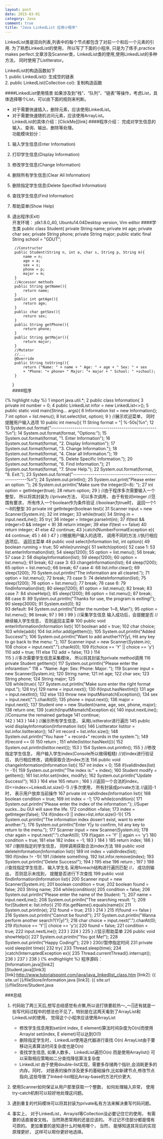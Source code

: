 ```yaml
---
layout: post
date: 2015-03-01
category: Java
comment: true
title: "Java LinkedList 应用小程序"
---
```

<p class="intro">
<span class="dropcap">L</span>inkedList类是双向列表,列表中的每个节点都包含了对前一个和后一个元素的引用.  为了熟悉LinkedList的使用， 所以写了下面的小程序, 只是为了练手,practice makes perfect.文章涉及Scanner类，LinkedList类的使用,使用LinkedList的多种方法， 同时使用了ListIterator。 </p>

<p> LinkedList的构造函数如下 <br>
 1. public LinkedList():  生成空的链表     <br>
 2. public LinkedList(Collection col):  复制构造函数   
</p>

####LinkedList使用情景
  如果涉及到“栈”、“队列”、“链表”等操作，考虑List，具体选择哪个List，可以由下面的规则来判断。   
* 对于需要快速插入，删除元素，应该使用LinkedList。   
* 对于需要快速随机访问元素，应该使用ArrayList。   
LinkedList的具体介绍：[ClickMe][link]
####程序介绍：
  完成对学生信息的输入、查询、输出、删除等处理。   
  功能模块划分：   
1. 输入学生信息(Enter Information)   
2. 打印学生信息(Display Information)    
3. 修改学生信息(Change Information)     
4. 删除所有学生信息(Clear All Information)    
5. 删除指定学生信息(Delete Specified Information)    
6. 查找学生信息(Find Information)    
7. 帮助菜单(Show Help)    
8. 退出程序(Exit)    
开发环境： jdk1.8.0_40, Ubuntu14.04Desktop version, Vim editor
####学生类
	public class Student{
		private String name;
		private int age;
		private char sex;
		private String phone;
		private String major;
		public static final String school = "GDUT";

		//Constructor
		public Student(String n, int a, char s, String p, String m){
			name = n;
			age = a;
			sex = s;
			phone = p;
			major = m;
		}
		//Accessor methods
		public String getName(){
			return name;	
		}
		public int getAge(){
			return age;
		}
		public char getSex(){
			return sex;
		}
		public String getPhone(){
			return phone;
		}
		public String getMajor(){
			return major;
		}
		//Mutator
		//...
		@Override
		public String toString(){
			return ("Name: " + name + " Age: " + age + " Sex: " + sex
			+ "Phone: "+ phone+ " Major: "+ major + " School: " +school);
		}
	}	
####程序

{% highlight ruby  %}
1   import java.util.*;
2   public class Information{
3   	private int number = 0;
4   	public LinkedList<Student> infor = new LinkedList<>();
5   	public static void main(String... args){
6   		Information list = new Information(); 
7   		int option = list.menu();
8   		list.select(list, option);
9   	}
//展示欢迎菜单， 同时提醒用户输入选项
10  	public int menu(){
11  		String format = "| %-50s|%n";
12  		
13  		System.out.format("------------------------------------------------------%n");
14  		System.out.format(format, "Options:");
15  		System.out.format(format, "1. Enter Information");
16  		System.out.format(format, "2. Display Information");
17  		System.out.format(format, "3. Change Information.");
18  		System.out.format(format, "4. Clear all Information.");
19  		System.out.format(format, "5. Delete Specific Information.");
20  		System.out.format(format, "6. Find Information.");
21  		System.out.format(format, "7. Show Help.");
22  		System.out.format(format, "8. Exit.");
23  		System.out.format("------------------------------------------------------%n");
24  		System.out.println();
25  		System.out.print("Please enter an option: ");
26  		System.out.println("Make sure the integer(0~8): ");
27  		int option = getInteger(true);
28  		return option;
29  	}
//由于程序多次需要输入一个整型， 所以将其封装为
//private方法， 可以多次调用， 由于有些对integer
//范围有要求， 所有传入一个boolean作为条件验证
//boolean为true时， 返回一个1～8的整型
30  		private int getInteger(boolean test){
31  			Scanner input = new Scanner(System.in);
32  			int integer;
33  			while(true){
34  				String in = input.nextLine();
35  				try{
36  					integer = Integer.parseInt(in);
37  					if(test && integer>0 && integer < 9)
38  						return integer;
39  					else if(test == false)
40  						return integer;
41  					else
42  						continue;
43  				}catch(NumberFormatException e){
44  					continue;
45  				}
46  			}
47  	}
//根据用户输入的选项， 调用不同的方法
//执行相应选项后， 返回主菜单
48  	public void select(Information list, int option){
49  		boolean running = true;
50  		while(running){
51  			switch(option){
52  				case 1:
53  					list.enterInformation(list);
54  					sleep(1200);
55  					option = list.menu();
56  					break;
57  				case 2:
58  					displayInformation(list);
59  					sleep(1200);
60  					option = list.menu();
61  					break;
62  				case 3:
63  					changeInformation(list);
64  					sleep(1200);
65  					option = list.menu();
66  					break;
67  				case 4:
68  					list.infor.clear();
69  					sleep(1200);
70  					System.out.println("The information are all cleared.");
71  					option = list.menu();
72  					break;
73  				case 5:
74  					deleteInformation(list);
75  					sleep(1200);
76  					option = list.menu();
77  					break;
78  				case 6:
79  					findInformation(list);
80  					sleep(1200);
81  					option = list.menu();
82  					break;
83  				case 7:
84  					showHelp();
85  					sleep(1200);
86  					option = list.menu();
87  					break;
88  				case 8:
89  					System.out.println("Thanks for use, the program is exiting!");
90  					sleep(3000);
91  					System.exit(0);
92  
93  				default:
94  					System.out.println("Enter the number 1~8, Man");
95  					option = list.menu();
96  					break;
97  			}
98  		}
99  	}
//采集学生信息  输入成功后，会提醒是否
//继续输入学生信息， 否则返回主菜单
100 	public void enterInformation(Information list){
101 		boolean add = true;
102 		char choice;
103 		while(add){
104 			list.infor.add(getItem());
105 			System.out.println("Added Success!");
106 			System.out.println("Want to add another?(Y|y), Hit any key to go back to the menu: ");
107 			Scanner input = new Scanner(System.in);
108 			choice = input.next(".").charAt(0);
109 			if(choice == 'Y' || choice == 'y')
110 				add = true;
111 			else
112 				add = false;
113 		}
114 	
115 	}
//多次需要学生信息采集模块， 所以将其封装为private method调用
116 	private Student getItem(){
117 		System.out.println("Please enter the inforamtion:"
118 		+ "Name: Age: Sex: Phone: Major: ");
119 		Scanner input = new Scanner(System.in);
120 		String name;
121 		int age;
122 		char sex;
123 		String phone;
124 		String major;
125 		
126 		while(true){
127 			System.out.println("Make sure enter the 
					right format input.");
128 			try{
129 				name = input.next();
130 				if(input.hasNextInt())
131 					age = input.nextInt();
132 				else
133 					throw new InputMismatchException();
134 				sex = input.next(".").charAt(0);
135 				phone = input.next();
136 				major = input.next();
137 				Student one = new Student(name, age, sex, phone, major);
138 				return one;
139 			}catch(InputMismatchException e){
140 				input.nextLine(); //Consume the remained garbage
141 				continue;	
142 			}
143 		}
144 	}
//展示所有学生信息， 采用ListIterator进行遍历
145 	public void displayInformation(Information list){
146 		ListIterator listitor = list.infor.listIterator();
147 		int record = list.infor.size();
148 		System.out.println("You have " + record+" records in the system.");
149 		if(record == 0)
150 			return ;
151 		while(listitor.hasNext()){
152 			System.out.println(listitor.next());
153 		}
154 		System.out.println();
155 	}
//修改指定学生信息， 用户输入学生index(Console所以做得粗糙)
//对index进行验证后， 执行相应修改，调用获取合法index方法
156 	public void changeInformation(Information list){
157 		int index = 0;
158 		if(validIndex(list) != -1){
159 			System.out.println("The index is:" + index);
160 			Student modify = getItem();
161 			list.infor.set(index, modify);
162 			System.out.println("Update Success!");
163 		}
164 		else
165 			return ;
166 	}
//返回一个合法的index， (0<=index<=LinkedList.size()-1)
//多次使用， 所有封装成private方法
//返回-1时， 表示用户放弃当前操作
167 	private int validIndex(Information list){
168 		boolean condition = true;
169 		int index = -1;
170 		while(condition){
171 			System.out.println("Please enter the index of the 
				information:"); 
				//Super sucks...bu GUI will save the life.
172 			condition =false;
173 			index = getInteger(false);
174 			if(index<0 || index>list.infor.size()-1){
175 				System.out.println("The information index 
					dosen't exist, want to enter another:");
176 				System.out.println("Enter Y|y to confirm, hit any 
						key to return to the menu.");
177 				Scanner input = new Scanner(System.in);
178 				char again = input.next(".").charAt(0);
179 				if(again == 'Y' || again == 'y')
180 					condition = true;
181 				else
182 					index = -1;
183 			}
184 		}
185 		return index;
186 	}
187 //删除指定的学生信息， 同样调用获取合法index方法
188 	public void deleteInformation(Information list){
189 		int index = validIndex(list);	
190 		if(index != -1){
191 			//delete something.
192 			list.infor.remove(index);
193 			System.out.println("Delete Success!");
194 		}
195 		else 
196 			return ;
197 	}
198 //查找指定学生信息， 输入学生名 采用foreach结构进行遍历匹配
//， 成功则输出， 否则显示未找到， 提醒是否进行下次查找
199 	public void findInformation(Information list){
200 		Scanner input = new Scanner(System.in);
201 		boolean condition = true;
202 		boolean found = false;
203 		String name;
204 		while(condition){
205 			condition = false;
206 			System.out.println("Please enter the name of the Student: ");
207 			name = input.nextLine();
208 			System.out.println("The searching result: ");
209 			for(Student e: list.infor){
210 				if(e.getName().equals(name)){
211 					System.out.println(e);
212 					found = true;
213 				}
214 			}
215 			if(found == false )
216 				System.out.println("Cannot be found!");
217 			System.out.println("Wanna perform another search?(Y|y)");
218 			char choice = input.next(".").charAt(0);
219 			if(choice == 'Y'|| choice == 'y'){
220 				found = false;
221 				condition = true;
222 				input.nextLine();
223 			}
224 		}
225 	}
//显示帮助菜单
226 	public void showHelp(){
227 		System.out.println("You got Me!");
228 		System.out.println("Happy Coding!");
229 	}
230//暂停指定时间
231 	private void sleep(int time){
232 		try{
233 			Thread.sleep(time);
234 		}catch(InterruptedException ex){
235 			Thread.currentThread().interrupt();
236 		}
237 	}
238 }
{% endhighlight %}
程序源码：      
[Informatiom.java][link2]   
[Student.java][link3]   
[link]:http://www.tutorialspoint.com/java/java_linkedlist_class.htm
[link2]:  {{ site.url }}/fileStore/Information.java
[link3]:  {{ site.url }}/fileStore/Student.java

###总结
1. 代码贴了两三天后,想写总结感觉有点懒,所以说打铁要趁热～_～||还有就是一些写代码过程中的想法也不见了。特别是在这两天看到了ArrayList和LinkedList的使用， 觉得这个小程序应该使用ArrayList
	* 修改学生信息用到set(int index, E element)算法时间杂度为O(n)而使用Arrayist set(index, E elemet)可以达到O(1)   
	* 删除指定学生时， LinkedList使用迭代器进行查找 O(n) ArrayList由于要移动元素算法时间复杂度也是O(n)    
	* 查找学生信息, 如果人数多， LinkedList遍历O(n) 而是使用Arraylist() 可以采取相应策略如二分查找降低算法复杂度   
	* LinkedList 由于使用double-list实现，需要多存储两个指针,会消耗更多的内存。同时， 对链表的操作涉及更多的基础操作,比如新建节点,修改节点指向,这些导致了linked-list相比Array-base的方法代价更大.

2. 使用Scanner如何保证从用户那里获取一个整数， 如何处理输入异常， 使用try-catch机制可以较好地处理这问题。    
3. 遇到重复的代码模块可以将其封装为private私有方法来解决重写代码问题。  
4. 事实上， 对于LinkedList，Arrayist等Collection没必要记住它的使用， 有需要的话直接查文档， 当然熟悉常用的还是应该的。 不过记不住部分都是情有可原的。 更加重要的是知道什么时候用哪个， 当然， 能够知道其背后的实现原理更好， 这样可以帮你更好地选择。  



